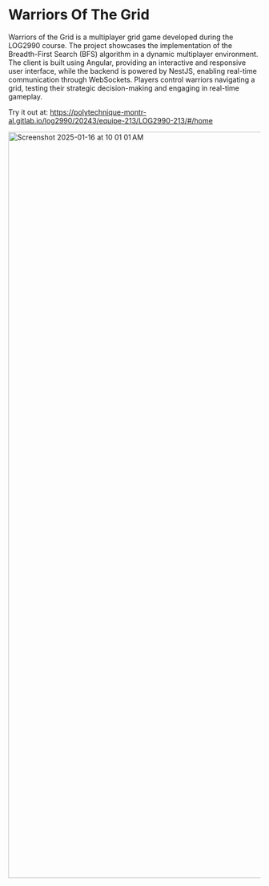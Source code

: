 # Warriors Of The Grid
Warriors of the Grid is a multiplayer grid game developed during the LOG2990 course. The project showcases the implementation of the Breadth-First Search (BFS) algorithm in a dynamic multiplayer environment. The client is built using Angular, providing an interactive and responsive user interface, while the backend is powered by NestJS, enabling real-time communication through WebSockets. Players control warriors navigating a grid, testing their strategic decision-making and engaging in real-time gameplay.

Try it out at: https://polytechnique-montr-al.gitlab.io/log2990/20243/equipe-213/LOG2990-213/#/home

<img width="1489" alt="Screenshot 2025-01-16 at 10 01 01 AM" src="https://github.com/user-attachments/assets/fef5bac8-b87b-4e5c-871d-2f65ddd82023" />
